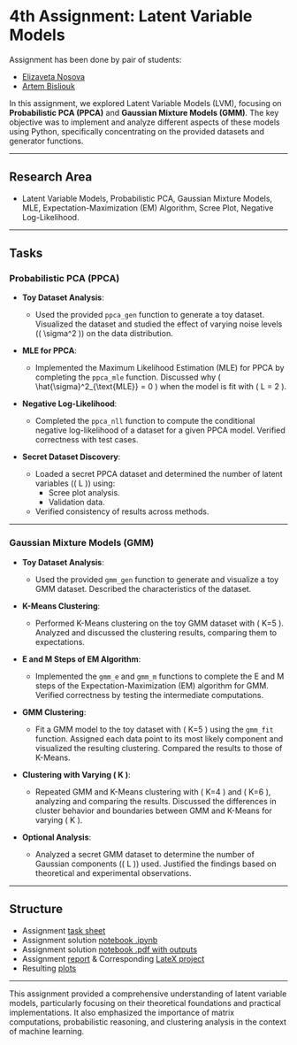 # 4th Assignment: Latent Variable Models

Assignment has been done by pair of students:
- [Elizaveta Nosova](https://github.com/liza-no)
- [Artem Bisliouk](https://github.com/abisliouk)

In this assignment, we explored Latent Variable Models (LVM), focusing on **Probabilistic PCA (PPCA)** and **Gaussian Mixture Models (GMM)**. The key objective was to implement and analyze different aspects of these models using Python, specifically concentrating on the provided datasets and generator functions.

---

## Research Area
- Latent Variable Models, Probabilistic PCA, Gaussian Mixture Models, MLE, Expectation-Maximization (EM) Algorithm, Scree Plot, Negative Log-Likelihood.

---

## Tasks

### **Probabilistic PCA (PPCA)**
- **Toy Dataset Analysis**:
  - Used the provided `ppca_gen` function to generate a toy dataset. Visualized the dataset and studied the effect of varying noise levels (\( \sigma^2 \)) on the data distribution.

- **MLE for PPCA**:
  - Implemented the Maximum Likelihood Estimation (MLE) for PPCA by completing the `ppca_mle` function. Discussed why \( \hat{\sigma}^2_{\text{MLE}} = 0 \) when the model is fit with \( L = 2 \).

- **Negative Log-Likelihood**:
  - Completed the `ppca_nll` function to compute the conditional negative log-likelihood of a dataset for a given PPCA model. Verified correctness with test cases.

- **Secret Dataset Discovery**:
  - Loaded a secret PPCA dataset and determined the number of latent variables (\( L \)) using:
    - Scree plot analysis.
    - Validation data.
  - Verified consistency of results across methods.

---

### **Gaussian Mixture Models (GMM)**
- **Toy Dataset Analysis**:
  - Used the provided `gmm_gen` function to generate and visualize a toy GMM dataset. Described the characteristics of the dataset.

- **K-Means Clustering**:
  - Performed K-Means clustering on the toy GMM dataset with \( K=5 \). Analyzed and discussed the clustering results, comparing them to expectations.

- **E and M Steps of EM Algorithm**:
  - Implemented the `gmm_e` and `gmm_m` functions to complete the E and M steps of the Expectation-Maximization (EM) algorithm for GMM. Verified correctness by testing the intermediate computations.

- **GMM Clustering**:
  - Fit a GMM model to the toy dataset with \( K=5 \) using the `gmm_fit` function. Assigned each data point to its most likely component and visualized the resulting clustering. Compared the results to those of K-Means.

- **Clustering with Varying \( K \)**:
  - Repeated GMM and K-Means clustering with \( K=4 \) and \( K=6 \), analyzing and comparing the results. Discussed the differences in cluster behavior and boundaries between GMM and K-Means for varying \( K \).

- **Optional Analysis**:
  - Analyzed a secret GMM dataset to determine the number of Gaussian components (\( L \)) used. Justified the findings based on theoretical and experimental observations.

---

## Structure

- Assignment [task sheet](./assignment04-lvm-task-sheet.pdf)
- Assignment solution [notebook .ipynb](./assignment04-solution.ipynb)
- Assignment solution [notebook .pdf with outputs](./assignment04-solution.pdf)
- Assignment [report](./assignment04-report.pdf) & Corresponding [LateX project](https://www.overleaf.com)
- Resulting [plots](./resulting_plots)

---

This assignment provided a comprehensive understanding of latent variable models, particularly focusing on their theoretical foundations and practical implementations. It also emphasized the importance of matrix computations, probabilistic reasoning, and clustering analysis in the context of machine learning.
